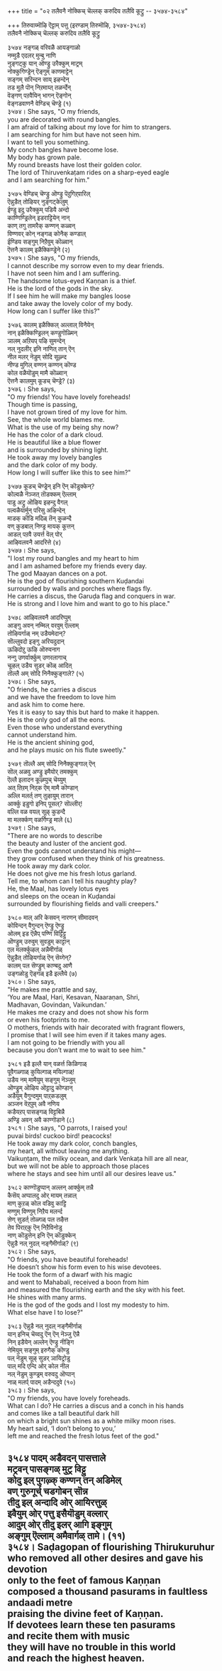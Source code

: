 +++
title = "०२ तलैवनै नोक्किच् चॆल्लक् करुदिय तलैवि कूट्रु -- ३५७४-३५८४"

+++
तिरुवाय्मॊऴि ऎट्टाम् पत्तु (इरण्डाम् तिरुमॊऴि, ३५७४-३५८४)  
तलैवनै नोक्किच् चॆल्लक् करुदिय तलैवि कूट्रु  

३५७४ नङ्गळ् वरिवळै आयङ्गाळो  
नम्मुडै एदलर् मुन्बु नाणि  
नुङ्गट्कु यान् ऒण्ड्रु उरैक्कुम् माट्रम्  
नोक्कुगिण्ड्रेन् ऎङ्गुम् काणमाट्टेन्  
सङ्गम् सरिन्दन साय् इऴन्देन्  
तड मुलै पॊन् निऱमाय्त् तळर्न्देन्  
वॆङ्गण् पऱवैयिन् भागन् ऎङ्गोन्  
वेङ्गडवाणनै वेण्डिच् चॆण्ड्रे (१)  
३५७४। She says, "O my friends,  
you are decorated with round bangles.  
I am afraid of talking about my love for him to strangers.  
I am searching for him but have not seen him.  
I want to tell you something.  
My conch bangles have become lose.  
My body has grown pale.  
My round breasts have lost their golden color.  
The lord of Thiruvenkaṭam rides on a sharp-eyed eagle  
and I am searching for him."  

३५७५ वेण्डिच् चॆण्ड्रु ऒण्ड्रु पॆऱुगिऱ्‌पारिल्  
ऎन्नुडैत् तोऴियर् नुङ्गट्केलुम्  
ईण्डु इदु उरैक्कुम् पडियै अन्दो  
काण्गिण्ड्रिलेन् इडराट्टियेन् नान्  
काण् तगु तामरैक् कण्णन् कळ्वन्  
विण्णवर् कोन् नङ्गळ् कोनैक् कण्डाल्  
ईण्डिय सङ्गुम् निऱैवुम् कॊळ्वान्  
ऎत्तनै कालम् इळैक्किण्ड्रेने (२)  
३५७५। She says, "O my friends,  
I cannot describe my sorrow even to my dear friends.  
I have not seen him and I am suffering.  
The handsome lotus-eyed Kaṇṇan is a thief.  
He is the lord of the gods in the sky.  
If I see him he will make my bangles loose  
and take away the lovely color of my body.  
How long can I suffer like this?"  

३५७६ कालम् इळैक्किल् अल्लाल् विनैयेन्  
नान् इळैक्किण्ड्रिलन् कण्डुगॊळ्मिन्  
ञालम् अऱियप् पऴि सुमन्देन्  
नल् नुदलीर् इनि नाणित् तान् ऎन्  
नील मलर् नॆडुम् सोदि सूऴ्न्द  
नीण्ड मुगिल् वण्णन् कण्णन् कॊण्ड  
कोल वळैयॊडुम् मामै कॊळ्वान्  
ऎत्तनै कालमुम् कूडच् चॆण्ड्रे? (३)  
३५७६। She says,  
"O my friends! You have lovely foreheads!  
Though time is passing,  
I have not grown tired of my love for him.  
See, the whole world blames me.  
What is the use of my being shy now?  
He has the color of a dark cloud.  
He is beautiful like a blue flower  
and is surrounded by shining light.  
He took away my lovely bangles  
and the dark color of my body.  
How long I will suffer like this to see him?"  

३५७७ कूडच् चॆण्ड्रेन् इनि ऎन् कॊडुक्केन्?  
कोल्वळै नॆञ्जत् तॊडक्कम् ऎल्लाम्  
पाडु अट्रु ऒऴिय इऴन्दु वैगल्  
पल्वळैयार्मुन् परिसु अऴिन्देन्  
माडक् कॊडि मदिळ् तॆन् कुळन्दै  
वण् कुडबाल् निण्ड्र मायक् कूत्तन्  
आडल् पऱवै उयर्त्त वॆल् पोर्  
आऴिवलवनै आदरित्ते (४)  
३५७७। She says,  
"I lost my round bangles and my heart to him  
and I am ashamed before my friends every day.  
The god Maayan dances on a pot.  
He is the god of flourishing southern Kuḍandai  
surrounded by walls and porches where flags fly.  
He carries a discus, the Garuḍa flag and conquers in war.  
He is strong and I love him and want to go to his place."  

३५७८ आऴिवलवनै आदरिप्पुम्  
आङ्गु अवन् नम्मिल् वरवुम् ऎल्लाम्  
तोऴियर्गाळ् नम् उडैयमेदान्?  
सॊल्लुवदो इङ्गु अरियदुदान्  
ऊऴिदोऱु ऊऴि ऒरुवनाग  
नन्गु उणर्वार्क्कुम् उणरलागाच्  
चूऴल् उडैय सुडर् कॊळ् आदित्  
तॊल्लै अम् सोदि निनैक्कुङ्गाले? (५)  
३५७८। She says,  
"O friends, he carries a discus  
and we have the freedom to love him  
and ask him to come here.  
Yes it is easy to say this but hard to make it happen.  
He is the only god of all the eons.  
Even those who understand everything  
cannot understand him.  
He is the ancient shining god,  
and he plays music on his flute sweetly."  

३५७९ तॊल्लै अम् सोदि निनैक्कुङ्गाल् ऎन्  
सॊल् अळवु अण्ड्रु इमैयोर् तमक्कुम्  
ऎल्लै इलादन कूऴ्प्पुच् चॆय्युम्  
अत् तिऱम् निऱ्‌क ऎम् मामै कॊण्डान्  
अल्लि मलर्त् तण् तुऴायुम् तारान्  
आर्क्कु इडुगो इनिप् पूसल्? सॊल्लीर्!  
वल्लि वळ वयल् सूऴ् कुडन्दै  
मा मलर्क्कण् वळर्गिण्ड्र माले (६)  
३५७९। She says,  
"There are no words to describe  
the beauty and luster of the ancient god.  
Even the gods cannot understand his might—  
they grow confused when they think of his greatness.  
He took away my dark color.  
He does not give me his fresh lotus garland.  
Tell me, to whom can I tell his naughty play?  
He, the Maal, has lovely lotus eyes  
and sleeps on the ocean in Kuḍandai  
surrounded by flourishing fields and valli creepers."  

३५८० माल् अरि केसवन् नारणन् सीमादवन्  
कोविन्दन् वैगुन्दन् ऎण्ड्रु ऎण्ड्रु  
ओलम् इड ऎन्नैप् पण्णि विट्टिट्टु  
ऒण्ड्रुम् उरुवुम् सुवडुम् काट्टान्  
एल मलर्क्कुऴल् अन्नैमीर्गाळ्  
ऎन्नुडैत् तोऴियर्गाळ् ऎन् सॆय्गेन्?  
कालम् पल सॆण्ड्रुम् काण्बदु आणै  
उङ्गळोडु ऎङ्गळ् इडै इल्लैये (७)  
३५८०। She says,  
"He makes me prattle and say,  
‘You are Maal, Hari, Kesavan, Naaraṇan, Shri,  
Madhavan, Govindan, Vaikundan.’  
He makes me crazy and does not show his form  
or even his footprints to me.  
O mothers, friends with hair decorated with fragrant flowers,  
I promise that I will see him even if it takes many ages.  
I am not going to be friendly with you all  
because you don’t want me to wait to see him."  

३५८१ इडै इल्लै यान् वळर्त्त किळिगाळ्  
पूवैगळ्गाळ् कुयिल्गाळ् मयिल्गाळ्!  
उडैय नम् मामैयुम् सङ्गुम् नॆञ्जुम्  
ऒण्ड्रुम् ऒऴिय ऒट्टादु कॊण्डान्  
अडैयुम् वैगुन्दमुम् पाऱ्‌कडलुम्  
अञ्जन वॆऱ्‌पुम् अवै नणिय  
कडैयऱप् पासङ्गळ् विट्टबिन्नै  
अण्ड्रि अवन् अवै काण्गॊडाने (८)  
३५८१। She says, "O parrots, I raised you!  
puvai birds! cuckoo bird! peacocks!  
He took away my dark color, conch bangles,  
my heart, all without leaving me anything.  
Vaikuṇṭam, the milky ocean, and dark Venkaṭa hill are all near,  
but we will not be able to approach those places  
where he stays and see him until all our desires leave us."  

३५८२ काण्गॊडुप्पान् अल्लन् आर्क्कुम् तन्नै  
कैसॆय् अप्पालदु ओर् मायम् तन्नाल्  
माण् कुऱळ् कोल वडिवु काट्टि  
मण्णुम् विण्णुम् निऱैय मलर्न्द  
सेण् सुडर्त् तोळ्गळ् पल तऴैत्त  
तेव पिराऱ्‌कु ऎन् निऱैविनोडु  
नाण् कॊडुत्तेन् इनि ऎन् कॊडुक्केन्  
ऎन्नुडै नल् नुदल् नङ्गैमीर्गाळ्? (९)  
३५८२। She says,  
"O friends, you have beautiful foreheads!  
He doesn’t show his form even to his wise devotees.  
He took the form of a dwarf with his magic  
and went to Mahabali, received a boon from him  
and measured the flourishing earth and the sky with his feet.  
He shines with many arms.  
He is the god of the gods and I lost my modesty to him.  
What else have I to lose?"  

३५८३ ऎन्नुडै नल् नुदल् नङ्गैमीर्गाळ्  
यान् इनिच् चॆय्वदु ऎन् ऎन् नॆञ्जु ऎन्नै  
निन् इडैयेन् अल्लेन् ऎण्ड्रु नीङ्गि  
नेमियुम् सङ्गुम् इरुगैक् कॊण्डु  
पल् नॆडुम् सूऴ् सुडर् ञायिट्रोडु  
पाल् मदि एन्दि ओर् कोल नील  
नल् नॆडुम् कुण्ड्रम् वरुवदु ऒप्पान्  
नाळ् मलर्प् पादम् अडैन्ददुवे (१०)  
३५८३। She says,  
"O my friends, you have lovely foreheads.  
What can I do? He carries a discus and a conch in his hands  
and comes like a tall beautiful dark hill  
on which a bright sun shines as a white milky moon rises.  
My heart said, ‘I don’t belong to you,’  
left me and reached the fresh lotus feet of the god."  

३५८४ पादम् अडैवदन् पासत्ताले  
मट्रवन् पासङ्गळ् मुट्र विट्टु  
कोदु इल् पुगऴ्क् कण्णन् तन् अडिमेल्  
वण् गुरुगूर्च् चडगोबन् सॊन्न  
तीदु इल् अन्दादि ओर् आयिरत्तुळ्  
इवैयुम् ओर् पत्तु इसैयॊडुम् वल्लार्  
आदुम् ओर् तीदु इलर् आगि इङ्गुम्  
अङ्गुम् ऎल्लाम् अमैवार्गळ् तामे। (११)  
३५८४। Saḍagopan of flourishing Thirukuruhur  
who removed all other desires and gave his devotion  
only to the feet of famous Kaṇṇan  
composed a thousand pasurams in faultless andaadi metre  
praising the divine feet of Kaṇṇan.  
If devotees learn these ten pasurams  
and recite them with music  
they will have no trouble in this world  
and reach the highest heaven.  
----------  


